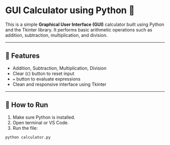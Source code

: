 # GUI Calculator using Python 🧮

This is a simple **Graphical User Interface (GUI)** calculator built using Python and the Tkinter library. It performs basic arithmetic operations such as addition, subtraction, multiplication, and division.

---

## 🚀 Features
- Addition, Subtraction, Multiplication, Division
- Clear (`C`) button to reset input
- `=` button to evaluate expressions
- Clean and responsive interface using Tkinter

---

## 🧠 How to Run

1. Make sure Python is installed.
2. Open terminal or VS Code.
3. Run the file:

```bash
python calculator.py


